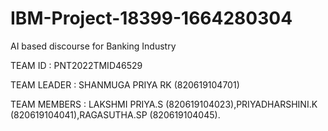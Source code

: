 # IBM-Project-18399-1664280304
AI based discourse for Banking Industry

TEAM ID : PNT2022TMID46529

TEAM LEADER : SHANMUGA PRIYA RK (820619104701)

TEAM MEMBERS : LAKSHMI PRIYA.S   (820619104023),PRIYADHARSHINI.K  (820619104041),RAGASUTHA.SP      (820619104045).
